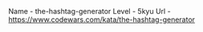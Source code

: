 Name    - the-hashtag-generator
Level   - 5kyu
Url     - https://www.codewars.com/kata/the-hashtag-generator